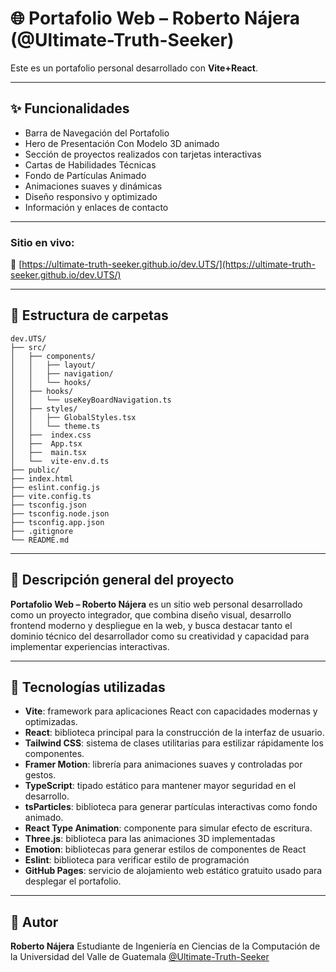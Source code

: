 # 🌐 Portafolio Web – Roberto Nájera (@Ultimate-Truth-Seeker)

Este es un portafolio personal desarrollado con **Vite+React**.

---

## ✨ Funcionalidades

- Barra de Navegación del Portafolio
- Hero de Presentación Con Modelo 3D animado
- Sección de proyectos realizados con tarjetas interactivas
- Cartas de Habilidades Técnicas
- Fondo de Partículas Animado
- Animaciones suaves y dinámicas
- Diseño responsivo y optimizado
- Información y enlaces de contacto

---

### Sitio en vivo:

🔗 [https://ultimate-truth-seeker.github.io/dev.UTS/](https://ultimate-truth-seeker.github.io/dev.UTS/)

---

## 📁 Estructura de carpetas

```
dev.UTS/
├── src/
│   ├── components/
│   │   ├── layout/
│   │   ├── navigation/
│   │   └── hooks/
│   ├── hooks/
│   │   └── useKeyBoardNavigation.ts
│   ├── styles/
│   │   ├── GlobalStyles.tsx
│   │   └── theme.ts
│   ├──  index.css
│   ├──  App.tsx
│   ├──  main.tsx
│   └──  vite-env.d.ts
├── public/
├── index.html
├── eslint.config.js
├── vite.config.ts
├── tsconfig.json
├── tsconfig.node.json
├── tsconfig.app.json
├── .gitignore
└── README.md
```

---

## 📘 Descripción general del proyecto

**Portafolio Web – Roberto Nájera** es un sitio web personal desarrollado como un proyecto integrador, que combina diseño visual, desarrollo frontend moderno y despliegue en la web, y busca destacar tanto el dominio técnico del desarrollador como su creatividad y capacidad para implementar experiencias interactivas.

---

## 🧪 Tecnologías utilizadas

* **Vite**: framework para aplicaciones React con capacidades modernas y optimizadas.
* **React**: biblioteca principal para la construcción de la interfaz de usuario.
* **Tailwind CSS**: sistema de clases utilitarias para estilizar rápidamente los componentes.
* **Framer Motion**: librería para animaciones suaves y controladas por gestos.
* **TypeScript**: tipado estático para mantener mayor seguridad en el desarrollo.
* **tsParticles**: biblioteca para generar partículas interactivas como fondo animado.
* **React Type Animation**: componente para simular efecto de escritura.
* **Three.js**: biblioteca para las animaciones 3D implementadas
* **Emotion**: bibliotecas para generar estilos de componentes de React
* **Eslint**: biblioteca para verificar estilo de programación
* **GitHub Pages**: servicio de alojamiento web estático gratuito usado para desplegar el portafolio.

---

## 🧑 Autor

**Roberto Nájera**
Estudiante de Ingeniería en Ciencias de la Computación de la Universidad del Valle de Guatemala
[@Ultimate-Truth-Seeker](https://github.com/Ultimate-Truth-Seeker)